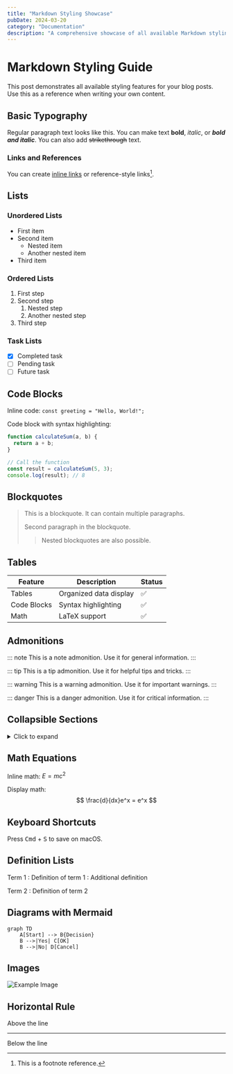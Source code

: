 ```yaml
---
title: "Markdown Styling Showcase"
pubDate: 2024-03-20
category: "Documentation"
description: "A comprehensive showcase of all available Markdown styling features in the blog"
---
```


# Markdown Styling Guide

This post demonstrates all available styling features for your blog posts. Use this as a reference when writing your own content.

## Basic Typography

Regular paragraph text looks like this. You can make text **bold**, *italic*, or ***bold and italic***. You can also add ~~strikethrough~~ text.

### Links and References

You can create [inline links](https://example.com) or reference-style links[^1].

## Lists

### Unordered Lists
- First item
- Second item
  - Nested item
  - Another nested item
- Third item

### Ordered Lists
1. First step
2. Second step
   1. Nested step
   2. Another nested step
3. Third step

### Task Lists
- [x] Completed task
- [ ] Pending task
- [ ] Future task

## Code Blocks

Inline code: `const greeting = "Hello, World!";`

Code block with syntax highlighting:
```javascript
function calculateSum(a, b) {
  return a + b;
}

// Call the function
const result = calculateSum(5, 3);
console.log(result); // 8
```

## Blockquotes

> This is a blockquote. It can contain multiple paragraphs.
>
> Second paragraph in the blockquote.
>> Nested blockquotes are also possible.

## Tables

| Feature | Description | Status |
|---------|-------------|--------|
| Tables | Organized data display | ✅ |
| Code Blocks | Syntax highlighting | ✅ |
| Math | LaTeX support | ✅ |

## Admonitions

::: note
This is a note admonition. Use it for general information.
:::

::: tip
This is a tip admonition. Use it for helpful tips and tricks.
:::

::: warning
This is a warning admonition. Use it for important warnings.
:::

::: danger
This is a danger admonition. Use it for critical information.
:::

## Collapsible Sections

<details>
<summary>Click to expand</summary>

This content is hidden by default and can be expanded by clicking.

- You can include any Markdown content here
- Lists, code blocks, etc.
</details>

## Math Equations

Inline math: $E = mc^2$

Display math:
$$
\frac{d}{dx}e^x = e^x
$$

## Keyboard Shortcuts

Press <kbd>Cmd</kbd> + <kbd>S</kbd> to save on macOS.

## Definition Lists

Term 1
: Definition of term 1
: Additional definition

Term 2
: Definition of term 2

## Diagrams with Mermaid

```mermaid
graph TD
    A[Start] --> B{Decision}
    B -->|Yes| C[OK]
    B -->|No| D[Cancel]
```

## Images

![Example Image](https://via.placeholder.com/800x400)

## Horizontal Rule

Above the line

---

Below the line

[^1]: This is a footnote reference. 